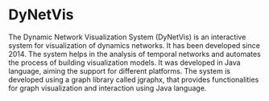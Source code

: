 # DyNetVis

The Dynamic Network Visualization System (DyNetVis) is an interactive system
for visualization of dynamics networks. It has been developed since 2014. 
The system helps in the analysis of temporal networks and automates
the process of building visualization models. It was developed in Java
language, aiming the support for different platforms. The system is developed
using a graph library called jgraphx, that provides functionalities
for graph visualization and interaction using Java language.

